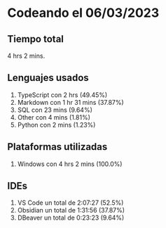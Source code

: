 # Codeando el 06/03/2023

## Tiempo total
4 hrs 2 mins.

## Lenguajes usados
1. TypeScript con 2 hrs (49.45%)
1. Markdown con 1 hr 31 mins (37.87%)
1. SQL con 23 mins (9.64%)
1. Other con 4 mins (1.81%)
1. Python con 2 mins (1.23%)

## Plataformas utilizadas
1. Windows con 4 hrs 2 mins (100.0%)

## IDEs
1. VS Code un total de 2:07:27 (52.5%)
1. Obsidian un total de 1:31:56 (37.87%)
1. DBeaver un total de 0:23:23 (9.64%)
